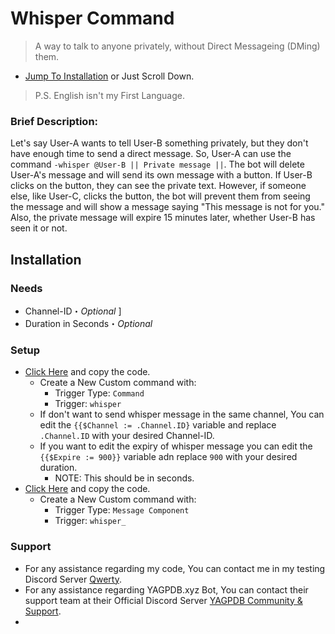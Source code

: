 # Whisper Command
> A way to talk to anyone privately, without Direct Messageing (DMing) them.
- [Jump To Installation](https://github.com/YourFriendSub/YAGPDB.xyz-CCs/tree/main/Whisper#installation) or Just Scroll Down.
> P.S. English isn't my First Language.
### Brief Description:
Let's say User-A wants to tell User-B something privately, but they don't have enough time to send a direct message. So, User-A can use the command `-whisper @User-B || Private message ||`. The bot will delete User-A's message and will send its own message with a button. If User-B clicks on the button, they can see the private text. However, if someone else, like User-C, clicks the button, the bot will prevent them from seeing the message and will show a message saying "This message is not for you." Also, the private message will expire 15 minutes later, whether User-B has seen it or not.


## Installation
### Needs
- Channel-ID・*Optional* ]
- Duration in Seconds・*Optional*
### Setup
- [Click Here](https://github.com/YourFriendSub/YAGPDB.xyz-CCs/blob/main/Whisper/Code%20Files/Command.yag) and copy the code.
  - Create a New Custom command with:
    - Trigger Type: `Command`
    - Trigger: `whisper`
  - If don't want to send whisper message in the same channel, You can edit the `{{$Channel := .Channel.ID}` variable and replace `.Channel.ID` with your desired Channel-ID.
  - If you want to edit the expiry of whisper message you can edit the `{{$Expire := 900}}` variable adn replace `900` with your desired duration.
    - NOTE: This should be in seconds.
- [Click Here](https://github.com/YourFriendSub/YAGPDB.xyz-CCs/blob/main/Whisper/Code%20Files/Component.yag) and copy the code.
  - Create a New Custom command with:
    - Trigger Type: `Message Component`
    - Trigger: `whisper_`

### Support
- For any assistance regarding my code, You can contact me in my testing Discord Server [Qwerty](https://discord.com/invite/2gjARJxh9V).
- For any assistance regarding YAGPDB.xyz Bot, You can contact their support team at their Official Discord Server [YAGPDB Community & Support](https://discord.com/invite/Yagpdb).
- 
